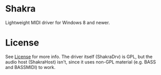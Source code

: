 # Shakra
Lightweight MIDI driver for Windows 8 and newer.

# License
See [License](LICENSE.MD) for more info.
The driver itself (ShakraDrv) is GPL, but the audio host (ShakraHost) isn't, since it uses non-GPL material (e.g. BASS and BASSMIDI) to work.